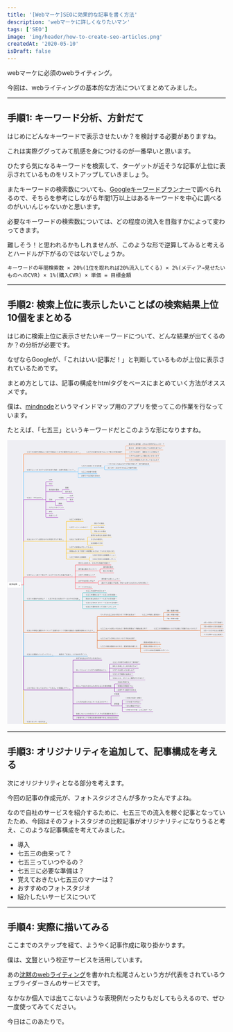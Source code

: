 ```yaml
---
title: '[Webマーケ]SEOに効果的な記事を書く方法'
description: 'webマーケに詳しくなりたいマン'
tags: ['SEO']
image: 'img/header/how-to-create-seo-articles.png'
createdAt: '2020-05-10'
isDraft: false
---
```


webマーケに必須のwebライティング。

今回は、webライティングの基本的な方法についてまとめてみました。

---------

<!--more-->

## 手順1: キーワード分析、方針だて

はじめにどんなキーワードで表示させたいか？を検討する必要がありますね。

これは実際ググってみて肌感を身につけるのが一番早いと思います。

ひたすら気になるキーワードを検索して、ターゲットが近そうな記事が上位に表示されているものをリストアップしていきましょう。

またキーワードの検索数についても、[Googleキーワードプランナー](https://ads.google.com/intl/ja_jp/home/tools/keyword-planner/)で調べられるので、そちらを参考にしながら年間1万以上はあるキーワードを中心に調べるのがいいんじゃないかと思います。

必要なキーワードの検索数については、どの程度の流入を目指すかによって変わってきます。

難しそう！と思われるかもしれませんが、このような形で逆算してみると考えるとハードルが下がるのではないでしょうか。

```
キーワードの年間検索数 × 20%(1位を取れれば20%流入してくる) × 2%(メディア→見せたいものへのCVR) × 1%(購入CVR) × 単価 = 目標金額
```

---------

## 手順2: 検索上位に表示したいことばの検索結果上位10個をまとめる

はじめに検索上位に表示させたいキーワードについて、どんな結果が出てくるのか？の分析が必要です。

なぜならGoogleが、「これはいい記事だ！」と判断しているものが上位に表示されているためです。

まとめ方としては、記事の構成をhtmlタグをベースにまとめていく方法がオススメです。

僕は、[mindnode](https://mindnode.com/)というマインドマップ用のアプリを使ってこの作業を行なっています。

たとえば、「七五三」というキーワードだとこのような形になりますね。

![七五三の検索結果上位10個まとめ](articles/img/how-to-create-seo-articles/1.png)


---------

## 手順3: オリジナリティを追加して、記事構成を考える

次にオリジナリティとなる部分を考えます。

今回の記事の作成元が、フォトスタジオさんが多かったんですよね。

なので自社のサービスを紹介するために、七五三での流入を稼ぐ記事となっていたため、今回はそのフォトスタジオの比較記事がオリジナリティになりうると考え、このような記事構成を考えてみました。

- 導入
- 七五三の由来って？
- 七五三っていつやるの？
- 七五三に必要な準備は？
- 覚えておきたい七五三のマナーは？
- おすすめのフォトスタジオ
- 紹介したいサービスについて

---------

## 手順4: 実際に描いてみる

ここまでのステップを経て、ようやく記事作成に取り掛かります。

僕は、[文賢](https://rider-store.jp/bun-ken/)という校正サービスを活用しています。

あの[沈黙のwebライティング](https://www.amazon.co.jp/%E6%B2%88%E9%BB%99%E3%81%AEWeb%E3%83%A9%E3%82%A4%E3%83%86%E3%82%A3%E3%83%B3%E3%82%B0-%E2%80%94Web%E3%83%9E%E3%83%BC%E3%82%B1%E3%83%83%E3%82%BF%E3%83%BC-%E3%83%9C%E3%83%BC%E3%83%B3%E3%81%AE%E6%BF%80%E9%97%98%E2%80%94%E3%80%88SEO%E3%81%AE%E3%81%9F%E3%82%81%E3%81%AE%E3%83%A9%E3%82%A4%E3%83%86%E3%82%A3%E3%83%B3%E3%82%B0%E6%95%99%E6%9C%AC%E3%80%89-%E6%9D%BE%E5%B0%BE-%E8%8C%82%E8%B5%B7/dp/4844366238)を書かれた松尾さんという方が代表をされているウェブライダーさんのサービスです。

なかなか個人では出てこないような表現例だったりもだしてもらえるので、ぜひ一度使ってみてください。

今日はこのあたりで。
